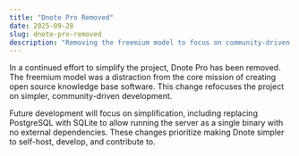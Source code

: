 ```yaml
---
title: "Dnote Pro Removed"
date: 2025-09-28
slug: dnote-pro-removed
description: "Removing the freemium model to focus on community-driven open source development."
---
```


In a continued effort to simplify the project, Dnote Pro has been removed. The freemium model was a distraction from the core mission of creating open source knowledge base software. This change refocuses the project on simpler, community-driven development.

Future development will focus on simplification, including replacing PostgreSQL with SQLite to allow running the server as a single binary with no external dependencies. These changes prioritize making Dnote simpler to self-host, develop, and contribute to.
